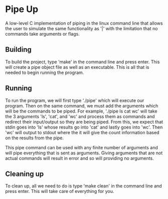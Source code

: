 # Pipe Up

A low-level C implementation of piping in the linux command line that allows the user to simulate the same functionality as '|' with the limitation that no commands take arguments or flags.

## Building

To build the project, type 'make' in the command line and press enter. This will create a pipe object file as well as an executable. This is all that is needed to begin running the program. 

## Running

To run the program, we will first type './pipe' which will execute our program. Then on the same command, we must add the arguments which will be the commands to be piped. For example, './pipe ls cat wc' will take the 3 arguments 'ls', 'cat', and 'wc' and process them as commands and redirect their input/output so they are being piped. From this, we expect that stdin goes into 'ls' whose results go into 'cat' and lastly goes into 'wc'. Then 'wc' will output to stdout where the it will give the count information based on the results from the pipe. 

This pipe command can be used with any finite number of arguments and will pipe everything that is sent as arguments. Giving arguments that are not actual commands will result in error and so will providing no arguments.

## Cleaning up

To clean up, all we need to do is type 'make clean' in the command line and press enter. This will take care of everything for you. 
